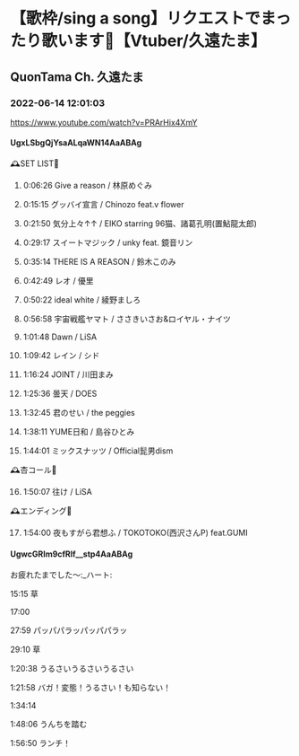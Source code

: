 # 【歌枠/sing a song】リクエストでまったり歌います🥀【Vtuber/久遠たま】

## QuonTama Ch. 久遠たま

### 2022-06-14 12:01:03

https://www.youtube.com/watch?v=PRArHix4XmY

#### UgxLSbgQjYsaALqaWN14AaABAg

🕰SET LIST🥀



01. 0:06:26 Give a reason / 林原めぐみ

02. 0:15:15 グッバイ宣言 / Chinozo feat.v flower

03. 0:21:50 気分上々↑↑ / EIKO starring 96猫、諸葛孔明(置鮎龍太郎)

04. 0:29:17 スイートマジック / unky feat. 鏡音リン

05. 0:35:14 THERE IS A REASON / 鈴木このみ

06. 0:42:49 レオ / 優里

07. 0:50:22 ideal white / 綾野ましろ

08. 0:56:58 宇宙戦艦ヤマト / ささきいさお&ロイヤル・ナイツ  

09. 1:01:48 Dawn / LiSA

10. 1:09:42 レイン / シド

11. 1:16:24 JOINT / 川田まみ

12. 1:25:36 曇天 / DOES

13. 1:32:45 君のせい / the peggies

14. 1:38:11 YUME日和 / 島谷ひとみ

15. 1:44:01 ミックスナッツ / Official髭男dism



​🕰杏コール🥀



16. 1:50:07 往け / LiSA



🕰エンディング🥀



17. 1:54:00 夜もすがら君想ふ / TOKOTOKO(西沢さんP) feat.GUMI



#### UgwcGRIm9cfRlf__stp4AaABAg

お疲れたまでした～:_ハート:

15:15 草

17:00

27:59 パッパパラッパッパパラッ

29:10 草

1:20:38 うるさいうるさいうるさい

1:21:58 バガ！変態！うるさい！も知らない！

1:34:14

1:48:06 うんちを踏む

1:56:50 ランチ！

